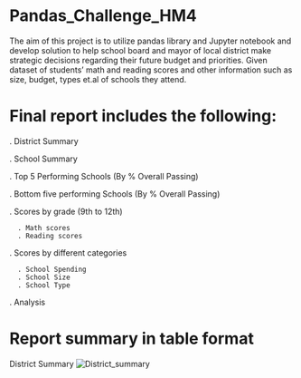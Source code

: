 # Pandas_Challenge_HM4

The aim of this project is to utilize pandas library and Jupyter notebook and develop solution to help school board and mayor of local district make strategic 
decisions regarding their future budget and priorities. Given dataset of students’ math and reading scores and other information such as size, budget, types et.al of schools they attend.

# Final report includes the following:

. District Summary

. School Summary

. Top 5 Performing Schools (By % Overall Passing)

. Bottom five performing Schools (By % Overall Passing)

. Scores by grade (9th to 12th)

      . Math scores
      . Reading scores
      
. Scores by different categories

      . School Spending
      . School Size
      . School Type
      
. Analysis


# Report summary in table format

District Summary ![District_summary](https://user-images.githubusercontent.com/84547558/149879420-12b100c0-345a-4ef2-bec3-59c836cd6e1c.png)





